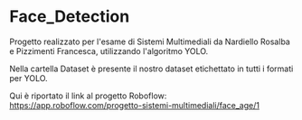 # Face_Detection
Progetto realizzato per l'esame di Sistemi Multimediali da Nardiello Rosalba e Pizzimenti Francesca, utilizzando l'algoritmo YOLO.

Nella cartella Dataset è presente il nostro dataset etichettato in tutti i formati per YOLO.

Qui è riportato il link al progetto Roboflow: https://app.roboflow.com/progetto-sistemi-multimediali/face_age/1
